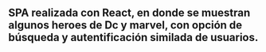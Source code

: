 ## SPA realizada con React, en donde se muestran algunos heroes de Dc y marvel, con opción de búsqueda y autentificación similada de usuarios.  
